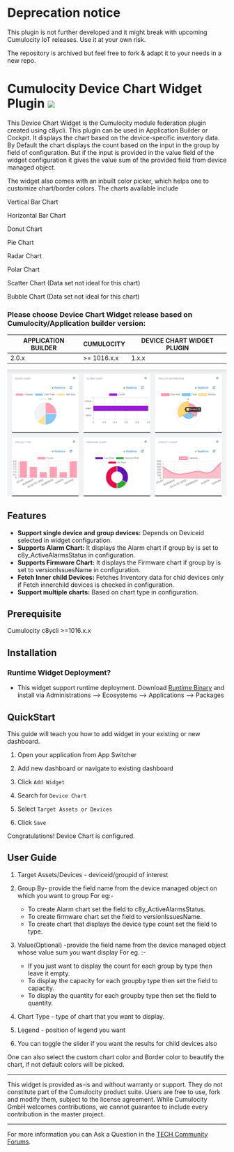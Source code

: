 # Deprecation notice

This plugin is not further developed and it might break with upcoming Cumulocity IoT releases.
Use it at your own risk.

The repository is archived but feel free to fork & adapt it to your needs in a new repo.

# Cumulocity Device Chart Widget Plugin [<img width="35" src="https://user-images.githubusercontent.com/32765455/211497905-561e9197-18b9-43d5-a023-071d3635f4eb.png"/>](https://github.com/Cumulocity-IoT/cumulocity-device-chart-widget-plugin/releases/download/1.0.4/sag-ps-pkg-device-chart-1.0.4.zip)

This Device Chart Widget is the Cumulocity module federation plugin created using c8ycli. This plugin can be used in Application Builder or Cockpit. It displays the chart based on the device-specific inventory data.
By Default the chart displays the count based on the input in the group by field of configuration. But if the input is provided in the value field of the widget configuration it gives the value sum of the provided field from device managed object.

The widget also comes with an inbuilt color picker, which helps one to customize chart/border colors. The charts available include

Vertical Bar Chart

Horizontal Bar Chart

Donut Chart

Pie Chart

Radar Chart

Polar Chart

Scatter Chart (Data set not ideal for this chart)

Bubble Chart (Data set not ideal for this chart)

### Please choose Device Chart Widget release based on Cumulocity/Application builder version:

|APPLICATION BUILDER | CUMULOCITY | DEVICE CHART WIDGET PLUGIN  |
|--------------------|------------|-----------------------------|
| 2.0.x              | >= 1016.x.x| 1.x.x                       |


![DeviceChart](images/device-chart.png)

## Features

*  **Support single device and group devices:** Depends on Deviceid selected in widget configuration.
*  **Supports Alarm Chart:** It displays the Alarm chart if group by is set to c8y_ActiveAlarmsStatus in configuration.
*  **Supports Firmware Chart:** It displays the Firmware chart if group by is set to versionIssuesName in configuration.
*  **Fetch Inner child Devices:** Fetches Inventory data for chid devices only if Fetch innerchild devices is checked in configuration.
*  **Support multiple charts:** Based on chart type in configuration.

## Prerequisite
   Cumulocity c8ycli >=1016.x.x
   
## Installation

### Runtime Widget Deployment?

* This widget support runtime deployment. Download [Runtime Binary](https://github.com/SoftwareAG/cumulocity-device-chart-widget-plugin/releases/download/1.0.3/sag-ps-pkg-device-chart-1.0.3.zip) and install via Administrations --> Ecosystems --> Applications --> Packages 

## QuickStart

This guide will teach you how to add widget in your existing or new dashboard.

1. Open your application from App Switcher

2. Add new dashboard or navigate to existing dashboard

3. Click `Add Widget`

4. Search for `Device Chart` 

5. Select `Target Assets or Devices`

7. Click `Save`

Congratulations! Device Chart is configured.


## User Guide

1. Target Assets/Devices - deviceid/groupid of interest

2. Group By- provide the field name from the device managed object on which you want to group For eg:-

   * To create Alarm chart set the field to c8y_ActiveAlarmsStatus.
   * To create firmware chart set the field to versionIssuesName.
   * To create chart that displays the device type count set the field to type.

3. Value(Optional) -provide the field name from the device managed object whose value sum you want display
   For eg. :-

   * If you just want to display the count for each group by type then leave it empty.
   * To display the capacity for each groupby type then set the field to capacity.
   * To display the quantity for each groupby type then set the field to quantity.

4. Chart Type - type of chart that you want to display.

5. Legend - position of legend you want

6. You can toggle the slider if you want the results for child devices also

One can also select the custom chart color and Border color to beautify the chart, if not default colors will be picked.

------------------------------

This widget is provided as-is and without warranty or support. They do not constitute part of the Cumulocity product suite. Users are free to use, fork and modify them, subject to the license agreement. While Cumulocity GmbH welcomes contributions, we cannot guarantee to include every contribution in the master project.
_____________________
For more information you can Ask a Question in the [TECH Community Forums](https://tech.forums.softwareag.com/tag/Cumulocity-IoT).
